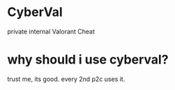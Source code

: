 # CyberVal
private internal Valorant Cheat 
# why should i use cyberval?
trust me, its good. every 2nd p2c uses it.
